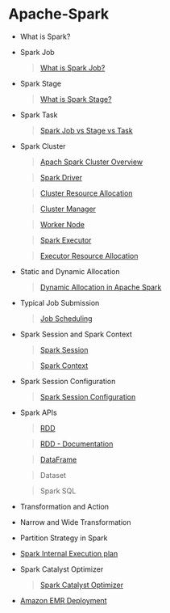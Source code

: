 # Apache-Spark

- What is Spark?
- Spark Job
  > [What is Spark Job?](https://sparkbyexamples.com/spark/what-is-spark-job/)
- Spark Stage
  > [What is Spark Stage?](https://sparkbyexamples.com/spark/what-is-spark-stage/#:~:text=In%20the%20context%20of%20Apache,importance%20with%20a%20detailed%20example)
- Spark Task
  > [Spark Job vs Stage vs Task](https://pratikbarjatya.medium.com/demystifying-spark-jobs-stages-and-tasks-a-simplified-guide-f35da5ab4aa6)
- Spark Cluster
  > [Apach Spark Cluster Overview](https://spark.apache.org/docs/latest/cluster-overview.html)
  
  > [Spark Driver](https://docs.aws.amazon.com/prescriptive-guidance/latest/tuning-aws-glue-for-apache-spark/key-topics-apache-spark.html#spark-architecture)
  
  > [Cluster Resource Allocation](https://spark.apache.org/docs/latest/job-scheduling.html#dynamic-resource-allocation)
  
  > [Cluster Manager](https://data-flair.training/blogs/apache-spark-cluster-managers-tutorial/)
  
  > [Worker Node](https://www.linkedin.com/pulse/cluster-architecture-apache-spark-nishant-kumar-xzsbe/)

  > [Spark Executor](https://sparkbyexamples.com/spark/what-is-spark-executor/)
  
  > [Executor Resource Allocation](https://sparkbyexamples.com/spark/spark-tune-executor-number-cores-and-memory/)
- Static and Dynamic Allocation
  > [Dynamic Allocation in Apache Spark](https://community.cloudera.com/t5/Community-Articles/Dynamic-Allocation-in-Apache-Spark/ta-p/368095)
- Typical Job Submission
  > [Job Scheduling](https://spark.apache.org/docs/latest/job-scheduling.html#:~:text=By%20default%2C%20Spark's%20scheduler%20runs,second%20job%20gets%20priority%2C%20etc.)
- Spark Session and Spark Context
  > [Spark Session](https://spark.apache.org/docs/latest/sql-getting-started.html#starting-point-sparksession)
  
  > [Spark Context](https://sparkbyexamples.com/pyspark/pyspark-sparkcontext-explained/)
- Spark Session Configuration
  > [Spark Session Configuration](https://sparkbyexamples.com/pyspark/spark-session-configuration-in-pyspark/)
- Spark APIs
  > [RDD](https://spark.apache.org/docs/latest/rdd-programming-guide.html)
  
  > [RDD - Documentation](https://docs.aws.amazon.com/prescriptive-guidance/latest/tuning-aws-glue-for-apache-spark/key-topics-apache-spark.html#rdd)
  
  > [DataFrame](https://spark.apache.org/docs/latest/api/python/reference/pyspark.sql/dataframe.html)
  
  > Dataset
  
  > Spark SQL
- Transformation and Action
- Narrow and Wide Transformation
- Partition Strategy in Spark
- [Spark Internal Execution plan](https://sparkbyexamples.com/spark/spark-execution-plan/)
- Spark Catalyst Optimizer
  > [Spark Catalyst Optimizer](https://medium.com/@ashwin_kumar_/spark-catalyst-optimizer-7f44d893a282)

- [Amazon EMR Deployment](https://docs.aws.amazon.com/emr/latest/ManagementGuide/emr-what-is-emr.html)
